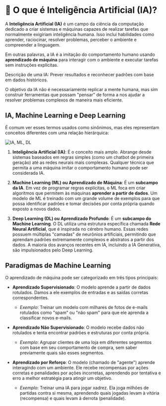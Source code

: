 # 🧠 O que é Inteligência Artificial (IA)?

A **Inteligência Artificial (IA)** é um campo da ciência da computação dedicado a criar sistemas e máquinas capazes de realizar tarefas que normalmente exigiriam inteligência humana. Isso inclui habilidades como aprender, raciocinar, resolver problemas, perceber o ambiente e compreender a linguagem.

Em outras palavras, a IA é a imitação do comportamento humano usando **aprendizado de máquina** para interagir com o ambiente e executar tarefas sem instruções explícitas.

Descrição de uma IA: Prever resultados e reconhecer padrões com base em dados históricos.

O objetivo da IA não é necessariamente replicar a mente humana, mas sim construir ferramentas que possam "pensar" de forma a nos ajudar a resolver problemas complexos de maneira mais eficiente.

## IA, Machine Learning e Deep Learning

É comum ver esses termos usados como sinônimos, mas eles representam conceitos diferentes com uma relação hierárquica:

![IA, ML, DL](./assets/ia-ml-dl.png)

1. **Inteligência Artificial (IA)**: É o conceito mais amplo. Abrange desde sistemas baseados em regras simples (como um chatbot de primeira geração) até as redes neurais mais complexas. Qualquer técnica que permita a uma máquina imitar o comportamento humano pode ser considerada IA.

2. **Machine Learning (ML) ou Aprendizado de Máquina**: É um **subcampo da IA**. Em vez de programar regras explícitas, o ML foca em criar algoritmos que permitem às máquinas **aprender a partir de dados**. Um modelo de ML é treinado com um grande volume de exemplos para que possa identificar padrões e tomar decisões por conta própria quando exposto a novos dados.

3. **Deep Learning (DL) ou Aprendizado Profundo**: É um **subcampo do Machine Learning**. O DL utiliza uma estrutura específica chamada **Rede Neural Artificial**, que é inspirada no cérebro humano. Essas redes possuem múltiplas "camadas" de neurônios artificiais, permitindo que aprendam padrões extremamente complexos e abstratos a partir dos dados. A maioria dos avanços recentes em IA, incluindo a IA Generativa, são impulsionados pelo Deep Learning.

## Paradigmas de Machine Learning

O aprendizado de máquina pode ser categorizado em três tipos principais:

- **Aprendizado Supervisionado**: O modelo aprende a partir de dados rotulados. Damos a ele exemplos de entradas e as saídas corretas correspondentes.
  - *Exemplo*: Treinar um modelo com milhares de fotos de e-mails rotulados como "spam" ou "não spam" para que ele aprenda a classificar novos e-mails.

- **Aprendizado Não Supervisionado**: O modelo recebe dados não rotulados e tenta encontrar padrões e estruturas por conta própria.
  - *Exemplo*: Agrupar clientes de uma loja em diferentes segmentos com base em seu comportamento de compra, sem saber previamente quais são esses segmentos.

- **Aprendizado por Reforço**: O modelo (chamado de "agente") aprende interagindo com um ambiente. Ele recebe recompensas por ações corretas e penalidades por ações incorretas, aprendendo por tentativa e erro a melhor estratégia para atingir um objetivo.
  - *Exemplo*: Treinar uma IA para jogar xadrez. Ela joga milhões de partidas contra si mesma, aprendendo quais jogadas levam à vitória (recompensa) e quais levam à derrota (penalidade).
